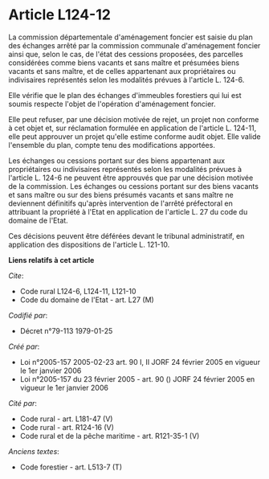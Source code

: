 # Article L124-12

La commission départementale d'aménagement foncier est saisie du plan des échanges arrêté par la commission communale
d'aménagement foncier ainsi que, selon le cas, de l'état des cessions proposées, des parcelles considérées comme biens
vacants et sans maître et présumées biens vacants et sans maître, et de celles appartenant aux propriétaires ou indivisaires
représentés selon les modalités prévues à l'article L. 124-6.

Elle vérifie que le plan des échanges d'immeubles forestiers qui lui est soumis respecte l'objet de l'opération d'aménagement
foncier.

Elle peut refuser, par une décision motivée de rejet, un projet non conforme à cet objet et, sur réclamation formulée en
application de l'article L. 124-11, elle peut approuver un projet qu'elle estime conforme audit objet. Elle valide l'ensemble
du plan, compte tenu des modifications apportées.

Les échanges ou cessions portant sur des biens appartenant aux propriétaires ou indivisaires représentés selon les modalités
prévues à l'article L. 124-6 ne peuvent être approuvés que par une décision motivée de la commission. Les échanges ou
cessions portant sur des biens vacants et sans maître ou sur des biens présumés vacants et sans maître ne deviennent
définitifs qu'après intervention de l'arrêté préfectoral en attribuant la propriété à l'Etat en application de l'article L.
27 du code du domaine de l'Etat.

Ces décisions peuvent être déférées devant le tribunal administratif, en application des dispositions de l'article L. 121-10.

**Liens relatifs à cet article**

_Cite_:

  - Code rural L124-6, L124-11, L121-10
  - Code du domaine de l'Etat - art. L27 (M)

_Codifié par_:

  - Décret n°79-113 1979-01-25

_Créé par_:

  - Loi n°2005-157 2005-02-23 art. 90 I, II JORF 24 février 2005 en vigueur le 1er janvier 2006
  - Loi n°2005-157 du 23 février 2005 - art. 90 () JORF 24 février 2005 en vigueur le 1er janvier 2006

_Cité par_:

  - Code rural - art. L181-47 (V)
  - Code rural - art. R124-16 (V)
  - Code rural et de la pêche maritime - art. R121-35-1 (V)

_Anciens textes_:

  - Code forestier - art. L513-7 (T)
